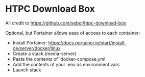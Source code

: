 # HTPC Download Box

All credit to https://github.com/sebgl/htpc-download-box

Optional, but Portainer allows ease of access to each container:

- Install Portainer: https://docs.portainer.io/start/install-ce/server/docker/linux
- Create a stack (media-server)
- Paste the contents of `docker-compose.yml
- Add the contents of your .env as environment vars
- Launch stack